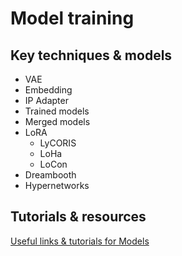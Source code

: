 # Model training

## Key techniques & models

- VAE
- Embedding
- IP Adapter
- Trained models
- Merged models
- LoRA
  - LyCORIS
  - LoHa
  - LoCon
- Dreambooth
- Hypernetworks

## Tutorials & resources

[Useful links & tutorials for Models](../resources/model_training.md)
